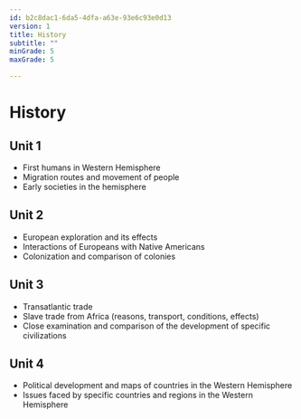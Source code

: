 ```yaml
---
id: b2c8dac1-6da5-4dfa-a63e-93e6c93e0d13
version: 1
title: History
subtitle: ""
minGrade: 5
maxGrade: 5

---
```

# History


## Unit 1
* First humans in Western Hemisphere
* Migration routes and movement of people
* Early societies in the hemisphere

## Unit 2
* European exploration and its effects
* Interactions of Europeans with Native Americans
* Colonization and comparison of colonies

## Unit 3
* Transatlantic trade
* Slave trade from Africa (reasons, transport, conditions, effects)
* Close examination and comparison of the development of specific civilizations

## Unit 4
* Political development and maps of countries in the Western Hemisphere
* Issues faced by specific countries and regions in the Western Hemisphere
